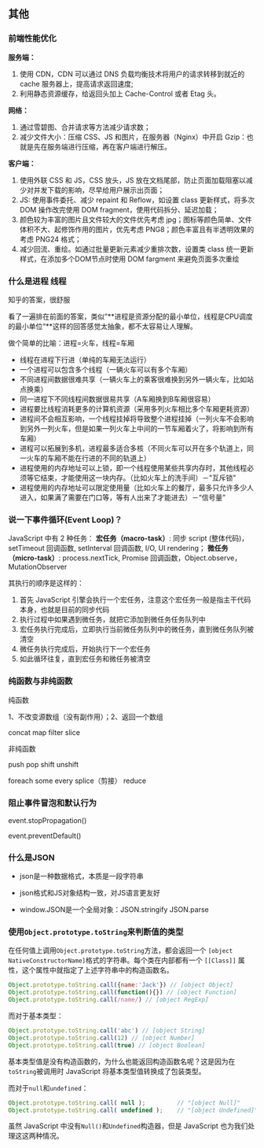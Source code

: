 ## 其他

### 前端性能优化

**服务端：**

1. 使用 CDN，CDN 可以通过 DNS 负载均衡技术将用户的请求转移到就近的 cache 服务器上，提高请求返回速度;
2. 利用静态资源缓存，给返回头加上 Cache-Control 或者 Etag 头。

**网络：**

1. 通过雪碧图、合并请求等方法减少请求数；
2. 减少文件大小：压缩 CSS、JS 和图片，在服务器（Nginx）中开启 Gzip：也就是先在服务端进行压缩，再在客户端进行解压。

**客户端：**

1. 使用外联 CSS 和 JS，CSS 放头，JS 放在文档尾部，防止页面加载阻塞以减少对并发下载的影响，尽早给用户展示出页面；
2. JS: 使用事件委托、减少 repaint 和 Reflow，如设置 class 更新样式，将多次 DOM 操作改完使用 DOM fragment，使用代码拆分、延迟加载；
3. 颜色较为丰富的图片且文件较大的文件优先考虑 jpg；图标等颜色简单、文件体积不大、起修饰作用的图片，优先考虑 PNG8；颜色丰富且有半透明效果的考虑 PNG24 格式；
4. 减少回流、重绘。如通过批量更新元素减少重排次数，设置类 class 统一更新样式，在添加多个DOM节点时使用 DOM fargment 来避免页面多次重绘


### 什么是进程 线程

知乎的答案，很舒服

看了一遍排在前面的答案，类似”**进程是资源分配的最小单位，线程是CPU调度的最小单位“**这样的回答感觉太抽象，都不太容易让人理解。

做个简单的比喻：进程=火车，线程=车厢

- 线程在进程下行进（单纯的车厢无法运行）
- 一个进程可以包含多个线程（一辆火车可以有多个车厢）
- 不同进程间数据很难共享（一辆火车上的乘客很难换到另外一辆火车，比如站点换乘）
- 同一进程下不同线程间数据很易共享（A车厢换到B车厢很容易）
- 进程要比线程消耗更多的计算机资源（采用多列火车相比多个车厢更耗资源）
- 进程间不会相互影响，一个线程挂掉将导致整个进程挂掉（一列火车不会影响到另外一列火车，但是如果一列火车上中间的一节车厢着火了，将影响到所有车厢）
- 进程可以拓展到多机，进程最多适合多核（不同火车可以开在多个轨道上，同一火车的车厢不能在行进的不同的轨道上）
- 进程使用的内存地址可以上锁，即一个线程使用某些共享内存时，其他线程必须等它结束，才能使用这一块内存。（比如火车上的洗手间）－"互斥锁"
- 进程使用的内存地址可以限定使用量（比如火车上的餐厅，最多只允许多少人进入，如果满了需要在门口等，等有人出来了才能进去）－“信号量”



### 说一下事件循环(Event Loop)？

JavaScript 中有 2 种任务：
**宏任务（macro-task）**: 同步 script (整体代码)，setTimeout 回调函数, setInterval 回调函数, I/O, UI rendering；
**微任务（micro-task）**: process.nextTick, Promise 回调函数，Object.observe，MutationObserver

其执行的顺序是这样的：

1. 首先 JavaScript 引擎会执行一个宏任务，注意这个宏任务一般是指主干代码本身，也就是目前的同步代码
2. 执行过程中如果遇到微任务，就把它添加到微任务任务队列中
3. 宏任务执行完成后，立即执行当前微任务队列中的微任务，直到微任务队列被清空
4. 微任务执行完成后，开始执行下一个宏任务
5. 如此循环往复，直到宏任务和微任务被清空



### 纯函数与非纯函数

纯函数

1、不改变源数组（没有副作用）；2、返回一个数组

concat    map   filter   slice

非纯函数

push pop shift unshift

foreach some every splice（剪接） reduce



### 阻止事件冒泡和默认行为

event.stopPropagation()

event.preventDefault()



### 什么是JSON

* json是一种数据格式，本质是一段字符串

* json格式和JS对象结构一致，对JS语言更友好

* window.JSON是一个全局对象：JSON.stringify   JSON.parse


 ###  使用`Object.prototype.toString`来判断值的类型

在任何值上调用`Object.prototype.toString`方法，都会返回一个 `[object NativeConstructorName]`格式的字符串。每个类在内部都有一个 `[[Class]]` 属性，这个属性中就指定了上述字符串中的构造函数名。

```js
Object.prototype.toString.call({name:'Jack'}) // [object Object]
Object.prototype.toString.call(function(){}) // [object Function]
Object.prototype.toString.call(/name/) // [object RegExp]
```

而对于基本类型：

```js
Object.prototype.toString.call('abc') // [object String]
Object.prototype.toString.call(12) // [object Number]
Object.prototype.toString.call(true) // [object Boolean]
```

基本类型值是没有构造函数的，为什么也能返回构造函数名呢？这是因为在`toString`被调用时 JavaScript 将基本类型值转换成了包装类型。

而对于`null`和`undefined`：

```js
Object.prototype.toString.call( null );			// "[object Null]"
Object.prototype.toString.call( undefined );	// "[object Undefined]"
```

虽然 JavaScript 中没有`Null()`和`Undefined`构造器，但是 JavaScript 也为我们处理这这两种情况。